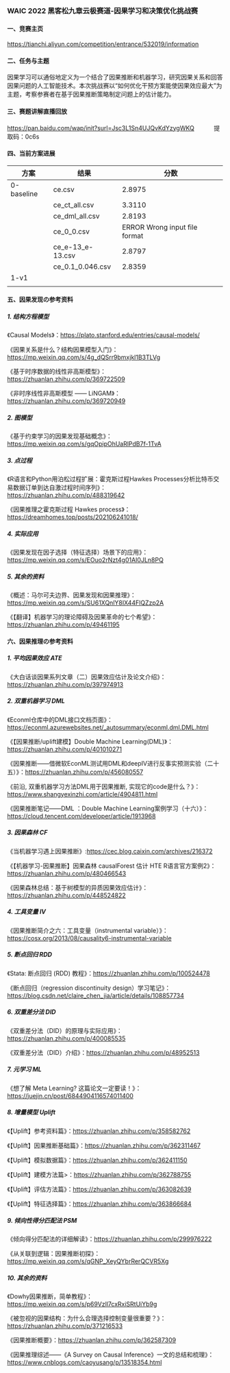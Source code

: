 ### WAIC 2022 黑客松九章云极赛道-因果学习和决策优化挑战赛

#### 一、竞赛主页
https://tianchi.aliyun.com/competition/entrance/532019/information

#### 二、任务与主题

因果学习可以通俗地定义为一个结合了因果推断和机器学习，研究因果关系和回答因果问题的人工智能技术。本次挑战赛以“如何优化干预方案能使因果效应最大”为主题，考察参赛者在基于因果推断策略制定问题上的估计能力。

#### 三、赛题讲解直播回放
https://pan.baidu.com/wap/init?surl=Jsc3L1Sn4UJQvKdYzygWKQ         &emsp;&emsp;&emsp;提取码：0c6s

#### 四、当前方案进展

| 方案      | 结果 | 分数 |
| ----------- | ----------- | ----------- |
| 0-baseline      | ce.csv       | 2.8975 |
|             |   ce_ct_all.csv       | 3.3110 |
|             |    ce_dml_all.csv        | 2.8193 |
|             |    ce_0_0.csv        | ERROR Wrong input file format |
|             |    ce_e-13_e-13.csv     | 2.8797 |
|             |    ce_0.1_0.046.csv         | 2.8359 |
|    1-v1         |             | |
|             |             | |

#### 五、因果发现の参考资料

##### 1. 结构方程模型

《Causal Models》：https://plato.stanford.edu/entries/causal-models/

《因果关系是什么？结构因果模型入门》：https://mp.weixin.qq.com/s/4g_dQSrr9bmxjkl1B3TLVg

《基于时序数据的线性非高斯模型》：https://zhuanlan.zhihu.com/p/369722509

《非时序线性非高斯模型 —— LiNGAM》：https://zhuanlan.zhihu.com/p/369720949

##### 2. 图模型
《基于约束学习的因果发现基础概念》：https://mp.weixin.qq.com/s/gqOpipOhUaRlPdB7f-1TvA

##### 3. 点过程

《R语言和Python用泊松过程扩展：霍克斯过程Hawkes Processes分析比特币交易数据订单到达自激过程时间序列》：https://zhuanlan.zhihu.com/p/488319642

《因果推理之霍克斯过程 Hawkes process》：https://dreamhomes.top/posts/202106241018/

##### 4. 实际应用

《因果发现在因子选择（特征选择）场景下的应用》：https://mp.weixin.qq.com/s/EOuo2rNzt4g01AI0JLn8PQ

##### 5. 其余的资料

《概述：马尔可夫边界、因果发现和因果推理》：https://mp.weixin.qq.com/s/SU61XQnlY8IX44FlQZzp2A

《【翻译】机器学习的理论障碍及因果革命的七个希望》：https://zhuanlan.zhihu.com/p/49461195

#### 六、因果推理の参考资料
##### 1. 平均因果效应 ATE

《大白话谈因果系列文章（二）因果效应估计及论文介绍》：https://zhuanlan.zhihu.com/p/397974913

##### 2. 双重机器学习 DML

《Econml仓库中的DML接口文档页面》：https://econml.azurewebsites.net/_autosummary/econml.dml.DML.html

《【因果推断/uplift建模】Double Machine Learning(DML)》：https://zhuanlan.zhihu.com/p/401010271

《因果推断——借微软EconML测试用DML和deepIV进行反事实预测实验（二十五）》：https://zhuanlan.zhihu.com/p/456080557

《前沿, 双重机器学习方法DML用于因果推断, 实现它的code是什么？》：https://www.shangyexinzhi.com/article/4904811.html

《因果推断笔记——DML ：Double Machine Learning案例学习（十六）》：https://cloud.tencent.com/developer/article/1913968

##### 3. 因果森林 CF

《当机器学习遇上因果推断》:https://cec.blog.caixin.com/archives/216372

《【机器学习-因果推断】因果森林 causalForest 估计 HTE R语言官方案例2》：https://zhuanlan.zhihu.com/p/480466543

《因果森林总结：基于树模型的异质因果效应估计》：https://zhuanlan.zhihu.com/p/448524822

##### 4. 工具变量 IV

《因果推断简介之六：工具变量（instrumental variable）》：https://cosx.org/2013/08/causality6-instrumental-variable

##### 5. 断点回归 RDD

《Stata: 断点回归 (RDD) 教程》：https://zhuanlan.zhihu.com/p/100524478

《断点回归（regression discontinuity design）学习笔记》：https://blog.csdn.net/claire_chen_jia/article/details/108857734

##### 6. 双重差分法 DID

《双重差分法（DID）的原理与实际应用》：https://zhuanlan.zhihu.com/p/400085535

《双重差分法（DID）介绍》：https://zhuanlan.zhihu.com/p/48952513

##### 7. 元学习 ML

《想了解 Meta Learning? 这篇论文一定要读！》：https://juejin.cn/post/6844904116574011400

##### 8. 增量模型 Uplift

《【Uplift】参考资料篇》：https://zhuanlan.zhihu.com/p/358582762

《【Uplift】因果推断基础篇》：https://zhuanlan.zhihu.com/p/362311467

《【Uplift】模拟数据篇》：https://zhuanlan.zhihu.com/p/362411150

《【Uplift】建模方法篇>：https://zhuanlan.zhihu.com/p/362788755

《【Uplift】评估方法篇》：https://zhuanlan.zhihu.com/p/363082639

《【Uplift】特征选择篇》：https://zhuanlan.zhihu.com/p/363866684


##### 9. 倾向性得分匹配法 PSM

《倾向得分匹配法的详细解读》：https://zhuanlan.zhihu.com/p/299976222

《从关联到逻辑：因果推断初探》：https://mp.weixin.qq.com/s/qGNP_XeyQYbrRerQCVR5Xg


##### 10. 其余的资料

《Dowhy因果推断，简单教程》：https://mp.weixin.qq.com/s/p69Vzll7cxRxiSRtUiYb9g

《被忽视的因果结构：为什么合理选择控制变量很重要？》：https://zhuanlan.zhihu.com/p/371216533

《因果推断概要》：https://zhuanlan.zhihu.com/p/362587309

《因果推理综述——《A Survey on Causal Inference》一文的总结和梳理》：https://www.cnblogs.com/caoyusang/p/13518354.html

